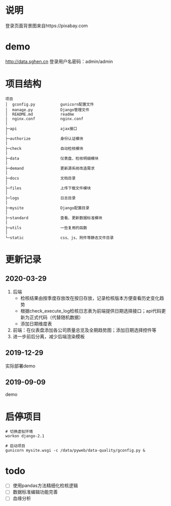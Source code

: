 # 说明
登录页面背景图来自https://pixabay.com

# demo
http://data.sghen.cn
登录用户名密码：admin/admin

# 项目结构
```
项目
│  gconfig.py           gunicorn配置文件
│  manage.py            Django管理文件
│  README.md            readme
|  nginx.conf           nginx.conf
│
├─api                   ajax接口
│
├─authorize             身份认证模块
|
├─check                 自动检核模块
|
├─data                  仪表盘、检核明细模块
|
├─demand                更新源系统改造需求
|
├─docs                  文档目录
│
├─files                 上传下载文件模块
│
├─logs                  日志目录
|
├─mysite                Django配置目录
│
├─standard              查看、更新数据标准模块
|
├─utils                 一些复用的函数
│
└─static                css、js、附件等静态文件目录
```


# 更新记录
## 2020-03-29
1. 后端
    - 检核结果由按季度存放改在按日存放，记录检核版本方便查看历史变化趋势
    - 根据check_execute_log检核日志表为前端提供日期选择接口；api代码更新为正式代码（代替随机数据）
    - 添加日期维度表
2. 前端：在仪表盘添加各公司质量总览及全期趋势图；添加日期选择控件等
3. 进一步前后分离，减少后端渲染模板

## 2019-12-29
实际部署demo

## 2019-09-09
demo


# 启停项目
```
# 切换虚拟环境
workon django-2.1

# 启动项目
gunicorn mysite.wsgi -c /data/pyweb/data-quality/gconfig.py &
```

# todo
- [ ] 使用pandas方法精细化检核逻辑
- [ ] 数据标准编辑功能完善
- [ ] 血缘分析